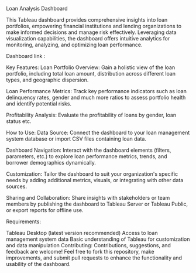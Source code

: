 Loan Analysis Dashboard

This Tableau dashboard provides comprehensive insights into loan portfolios, empowering financial institutions and lending organizations to make informed decisions and manage risk effectively. Leveraging data visualization capabilities, the dashboard offers intuitive analytics for monitoring, analyzing, and optimizing loan performance.

Dashboard link : 

Key Features:
Loan Portfolio Overview: Gain a holistic view of the loan portfolio, including total loan amount, distribution across different loan types, and geographic dispersion.

Loan Performance Metrics: Track key performance indicators such as loan delinquency rates, gender and much more ratios to assess portfolio health and identify potential risks.

Profitability Analysis: Evaluate the profitability of loans by gender, loan status etc.

How to Use:
Data Source: Connect the dashboard to your loan management system database or import CSV files containing loan data.

Dashboard Navigation: Interact with the dashboard elements (filters, parameters, etc.) to explore loan performance metrics, trends, and borrower demographics dynamically.

Customization: Tailor the dashboard to suit your organization's specific needs by adding additional metrics, visuals, or integrating with other data sources.

Sharing and Collaboration: Share insights with stakeholders or team members by publishing the dashboard to Tableau Server or Tableau Public, or export reports for offline use.

Requirements:

Tableau Desktop (latest version recommended)
Access to loan management system data
Basic understanding of Tableau for customization and data manipulation
Contributing:
Contributions, suggestions, and feedback are welcome! Feel free to fork this repository, make improvements, and submit pull requests to enhance the functionality and usability of the dashboard.
